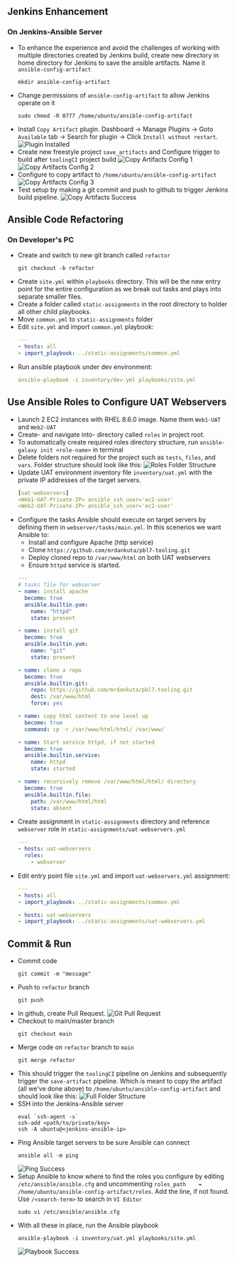 ## Jenkins Enhancement
  ### On Jenkins-Ansible Server
- To enhance the experience and avoid the challenges of working with multiple directories created by Jenkins build, create new directory in home directory for Jenkins to save the ansible artifacts. Name it `ansible-config-artifact`
  ```
  mkdir ansible-config-artifact
  ```
- Change permissions of `ansible-config-artifact` to allow Jenkins operate on it
  ```
  sudo chmod -R 0777 /home/ubuntu/ansible-config-artifact
  ```
- Install `Copy Artifact` plugin. Dashboard -> Manage Plugins -> Goto `Available` tab -> Search for plugin -> Click `Install without restart`.
  ![Plugin Installed](images/001-jenkins-copy-artifacts-plugin.png)
- Create new freestyle project `save_artifacts` and Configure trigger to build after `toolingCI` project build
  ![Copy Artifacts Config 1](images/002-jenkins-copy-artifacts-config1.png)
  ![Copy Artifacts Config 2](images/003-jenkins-copy-artifacts-config2.png)
- Configure to copy artifact to `/home/ubuntu/ansible-config-artifact`
  ![Copy Artifacts Config 3](images/004-jenkins-copy-artifacts-config3.png)
- Test setup by making a git commit and push to github to trigger Jenkins build pipeline.
  ![Copy Artifacts Success](images/005-jenkins-copy-artifacts-success.png)
## Ansible Code Refactoring
  ### On Developer's PC
- Create and switch to new git branch called `refactor`
  ```
  git checkout -b refactor
  ```
- Create `site.yml` within `playbooks` directory. This will be the new entry point for the entire configuration as we break out tasks and plays into separate smaller files.
- Create a folder called `static-assignments` in the root directory to holder all other child playbooks.
- Move `common.yml` to `static-assignments` folder
- Edit `site.yml` and import `common.yml` playbook:
  ```yml
  ---
  - hosts: all
  - import_playbook: ../static-assignments/common.yml
  ```
- Run ansible playbook under dev environment: 
  ```yml
  ansible-playbook -i inventory/dev.yml playbooks/site.yml
  ```
## Use Ansible Roles to Configure UAT Webservers
- Launch 2 EC2 instances with RHEL 8.6.0 image. Name them `Web1-UAT` and `Web2-UAT`
- Create- and navigate into- directory called `roles` in project root.
- To automatically create required roles directory structure, run `ansible-galaxy init <role-name>` in terminal
- Delete folders not required for the project such as `tests`, `files`, and `vars`. Folder structure should look like this:
  ![Roles Folder Structure](images/006-ansible-roles-structure.png)
- Update UAT environment inventory file `inventory/uat.yml` with the private IP addresses of the target servers.
  ```yml
  [uat-webservers]
  <Web1-UAT-Private-IP> ansible_ssh_user='ec2-user'
  <Web2-UAT-Private-IP> ansible_ssh_user='ec2-user'
  ```
- Configure the tasks Ansible should execute on target servers by defining them in `webserver/tasks/main.yml`. In this scenerios we want Ansible to: 
  - Install and configure Apache (http service)
  - Clone `https://github.com/mrdankuta/pbl7-tooling.git`
  - Deploy cloned repo to `/var/www/html` on both UAT webservers
  - Ensure `httpd` service is started.
  ```yml
  ---
  # tasks file for webserver
  - name: install apache
    become: true
    ansible.builtin.yum:
      name: "httpd"
      state: present

  - name: install git
    become: true
    ansible.builtin.yum:
      name: "git"
      state: present

  - name: clone a repo
    become: true
    ansible.builtin.git:
      repo: https://github.com/mrdankuta/pbl7-tooling.git
      dest: /var/www/html
      force: yes

  - name: copy html content to one level up
    become: true
    command: cp -r /var/www/html/html/ /var/www/

  - name: Start service httpd, if not started
    become: true
    ansible.builtin.service:
      name: httpd
      state: started

  - name: recursively remove /var/www/html/html/ directory
    become: true
    ansible.builtin.file:
      path: /var/www/html/html
      state: absent
  ```
- Create assignment in `static-assignments` directory and reference `webserver` role in `static-assignments/uat-webservers.yml`
  ```yml
  ---
  - hosts: uat-webservers
    roles:
      - webserver
  ```
- Edit entry point file `site.yml` and import `uat-webservers.yml` assignment:
  ```yml
  ---
  - hosts: all
  - import_playbook: ../static-assignments/common.yml

  - hosts: uat-webservers
  - import_playbook: ../static-assignments/uat-webservers.yml
  ```

## Commit & Run
- Commit code 
  ```
  git commit -m "message"
  ```
- Push to `refactor` branch 
  ```
  git push
  ```
- In github, create Pull Request.
  ![Git Pull Request](images/007-git-pr.png)
- Checkout to main/master branch 
  ```
  git checkout main
  ```
- Merge code on `refactor` branch to `main` 
  ```
  git merge refactor
  ```
- This should trigger the `toolingCI` pipeline on Jenkins and subsequently trigger the `save-artifact` pipeline. Which is meant to copy the artifact (all we've done above) to `/home/ubuntu/ansible-config-artifact` and should look like this:
  ![Full Folder Structure](images/008-ansible-complete-structure.png)
- SSH into the Jenkins-Ansible server
  ```
  eval `ssh-agent -s`
  ssh-add <path/to/private/key>
  ssh -A ubuntu@<jenkins-ansible-ip>
  ```
- Ping Ansible target servers to be sure Ansible can connect
  ```
  ansible all -m ping
  ```
  ![Ping Success](images/009-ansible-ping.png)
- Setup Ansible to know where to find the roles you configure by editing `/etc/ansible/ansible.cfg` and uncommenting `roles_path    = /home/ubuntu/ansible-config-artifact/roles`. Add the line, if not found. Use `/<search-term>` to search in `VI Editor`
  ```
  sudo vi /etc/ansible/ansible.cfg
  ```
- With all these in place, run the Ansible playbook
  ```
  ansible-playbook -i inventory/uat.yml playbooks/site.yml
  ```
  ![Playbook Success](images/010-ansible-playbook-success.png)